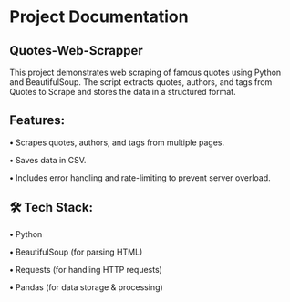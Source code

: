 # Project Documentation

## Quotes-Web-Scrapper
This project demonstrates web scraping of famous quotes using Python and BeautifulSoup. The script extracts quotes, authors, and tags from Quotes to Scrape and stores the data in a structured format.

## Features:

**•** Scrapes quotes, authors, and tags from multiple pages.

**•** Saves data in CSV.

**•** Includes error handling and rate-limiting to prevent server overload.

## 🛠 Tech Stack:

**•** Python

**•** BeautifulSoup (for parsing HTML)

**•** Requests (for handling HTTP requests)

**•** Pandas (for data storage & processing)

